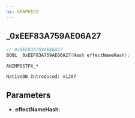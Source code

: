 ```yaml
---
ns: GRAPHICS
---
```

## _0xEEF83A759AE06A27

```c
// 0xEEF83A759AE06A27
BOOL _0xEEF83A759AE06A27(Hash effectNameHash);
```

```
ANIMPOSTFX_*

NativeDB Introduced: v1207
```

## Parameters
* **effectNameHash**:
